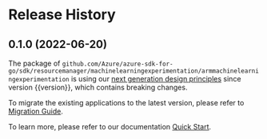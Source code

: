# Release History

## 0.1.0 (2022-06-20)

The package of `github.com/Azure/azure-sdk-for-go/sdk/resourcemanager/machinelearningexperimentation/armmachinelearningexperimentation` is using our [next generation design principles](https://azure.github.io/azure-sdk/general_introduction.html) since version {{version}}, which contains breaking changes.

To migrate the existing applications to the latest version, please refer to [Migration Guide](https://aka.ms/azsdk/go/mgmt/migration).

To learn more, please refer to our documentation [Quick Start](https://aka.ms/azsdk/go/mgmt).